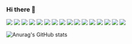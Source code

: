 ### Hi there 👋

<img src="https://img.shields.io/badge/Python-3766AB?style=flat-square&logo=Python&logoColor=white"/></a> 
<img src="https://img.shields.io/badge/Nodejs-339933?style=flat-square&logo=Node.js&logoColor=white"/></a> 
<img src="https://img.shields.io/badge/TypeScript-3178C6?style=flat-square&logo=TypeScript&logoColor=white"/></a> 
<img src="https://img.shields.io/badge/JavaScript-F7DF1E?style=flat-square&logo=JavaScript&logoColor=white"/></a> 
<img src="https://img.shields.io/badge/MySQL-4479A1?style=flat-square&logo=MySQL&logoColor=white"/></a> 
<img src="https://img.shields.io/badge/Express-000000?style=flat-square&logo=Express&logoColor=white"/></a> 
<img src="https://img.shields.io/badge/NestJS-E0234E?style=flat-square&logo=NestJS&logoColor=white"/></a> 
<img src="https://img.shields.io/badge/Sequelize-52B0E7?style=flat-square&logo=Sequelize&logoColor=white"/></a> 
<img src="https://img.shields.io/badge/Pug-A86454?style=flat-square&logo=Pug&logoColor=white"/></a> 
<img src="https://img.shields.io/badge/Swagger-85EA2D?style=flat-square&logo=Swagger&logoColor=white"/></a> 
<img src="https://img.shields.io/badge/Postman-FF6C37?style=flat-square&logo=Postman&logoColor=white"/></a> 
<img src="https://img.shields.io/badge/React-61DAFB?style=flat-square&logo=React&logoColor=white"/></a> 
<img src="https://img.shields.io/badge/Redux-764ABC?style=flat-square&logo=Redux&logoColor=white"/></a> 
<img src="https://img.shields.io/badge/Ubuntu-E95420?style=flat-square&logo=Ubuntu&logoColor=white"/></a> 
<img src="https://img.shields.io/badge/Docker-2496ED?style=flat-square&logo=Docker&logoColor=white"/></a> 
<img src="https://img.shields.io/badge/Amazon AWS-232F3E?style=flat-square&logo=Amazon AWS&logoColor=white"/></a> 


![Anurag's GitHub stats](https://github-readme-stats.vercel.app/api?username=Ohdongchi&show_icons=true&theme=radical)
